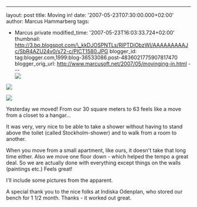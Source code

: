 ---
layout: post
title: Moving in!
date: '2007-05-23T07:30:00.000+02:00'
author: Marcus Hammarberg
tags:
  - Marcus private
modified_time: '2007-05-23T16:03:33.724+02:00'
thumbnail: http://3.bp.blogspot.com/\_kkDJOSPNTLs/RlPTDiObzWI/AAAAAAAAAJc/SbR4AZU24v0/s72-c/PICT1580.JPG
blogger_id: tag:blogger.com,1999:blog-36533086.post-4836021775907817470
blogger_orig_url: http://www.marcusoft.net/2007/05/movinging-in.html ---
[<img
src="http://3.bp.blogspot.com/_kkDJOSPNTLs/RlPTDiObzWI/AAAAAAAAAJc/SbR4AZU24v0/s320/PICT1580.JPG"
id="BLOGGER_PHOTO_ID_5067626063402356066"
style="DISPLAY: block; MARGIN: 0px auto 10px; CURSOR: hand; TEXT-ALIGN: center"
data-border="0" />](http://3.bp.blogspot.com/_kkDJOSPNTLs/RlPTDiObzWI/AAAAAAAAAJc/SbR4AZU24v0/s1600-h/PICT1580.JPG)

<div>

[<img
src="http://2.bp.blogspot.com/_kkDJOSPNTLs/RlPS9SObzVI/AAAAAAAAAJU/1z-qPZxOQiA/s320/PICT1578.JPG"
id="BLOGGER_PHOTO_ID_5067625956028173650"
style="DISPLAY: block; MARGIN: 0px auto 10px; CURSOR: hand; TEXT-ALIGN: center"
data-border="0" />](http://2.bp.blogspot.com/_kkDJOSPNTLs/RlPS9SObzVI/AAAAAAAAAJU/1z-qPZxOQiA/s1600-h/PICT1578.JPG)


<div>

[<img
src="http://2.bp.blogspot.com/_kkDJOSPNTLs/RlPSzSObzUI/AAAAAAAAAJM/1ArcROyexY8/s320/PICT1577.JPG"
id="BLOGGER_PHOTO_ID_5067625784229481794"
style="DISPLAY: block; MARGIN: 0px auto 10px; CURSOR: hand; TEXT-ALIGN: center"
data-border="0" />](http://2.bp.blogspot.com/_kkDJOSPNTLs/RlPSzSObzUI/AAAAAAAAAJM/1ArcROyexY8/s1600-h/PICT1577.JPG)

<div>

<div>

Yesterday we moved! From our 30 square meters to 63 feels like a move
from a closet to a hangar...

</div>

<div>

</div>

<div>

</div>

<div>

It was very, very nice to be able to take a shower without having to
stand above the toilet (called Stockholm-shower) and to walk from a room
to another.

</div>

<div>

</div>



<div>

When you move from a small apartment, like ours, it doesn't take that
long time either. Also we move one floor down - which helped the tempo a
great deal. So we are actually done with everything except things on the
walls (paintings etc.) Feels great!

</div>



<div>

I'll include some pictures from the apparent.

</div>

<div>

</div>



<div>

A special thank you to the nice folks at Indiska Odenplan, who stored
our bench for 1 1/2 month. Thanks - it worked out great.

</div>

</div>

</div>

</div>
